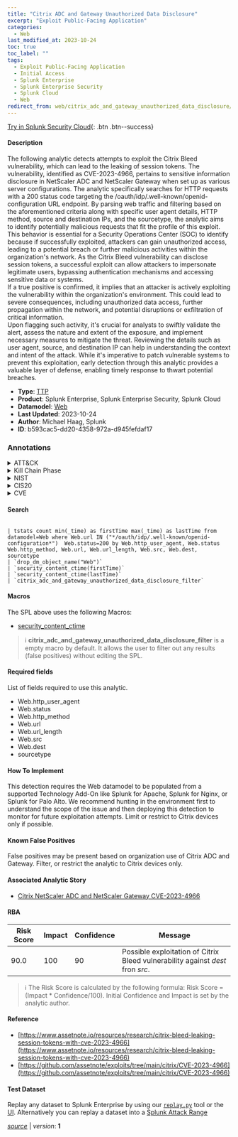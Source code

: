 ```yaml
---
title: "Citrix ADC and Gateway Unauthorized Data Disclosure"
excerpt: "Exploit Public-Facing Application"
categories:
  - Web
last_modified_at: 2023-10-24
toc: true
toc_label: ""
tags:
  - Exploit Public-Facing Application
  - Initial Access
  - Splunk Enterprise
  - Splunk Enterprise Security
  - Splunk Cloud
  - Web
redirect_from: web/citrix_adc_and_gateway_unauthorized_data_disclosure/
---
```




[Try in Splunk Security Cloud](https://www.splunk.com/en_us/cyber-security.html){: .btn .btn--success}

#### Description

The following analytic detects attempts to exploit the Citrix Bleed vulnerability, which can lead to the leaking of session tokens. The vulnerability, identified as CVE-2023-4966, pertains to sensitive information disclosure in NetScaler ADC and NetScaler Gateway when set up as various server configurations. The analytic specifically searches for HTTP requests with a 200 status code targeting the /oauth/idp/.well-known/openid-configuration URL endpoint. By parsing web traffic and filtering based on the aforementioned criteria along with specific user agent details, HTTP method, source and destination IPs, and the sourcetype, the analytic aims to identify potentially malicious requests that fit the profile of this exploit. \
This behavior is essential for a Security Operations Center (SOC) to identify because if successfully exploited, attackers can gain unauthorized access, leading to a potential breach or further malicious activities within the organization&#39;s network. As the Citrix Bleed vulnerability can disclose session tokens, a successful exploit can allow attackers to impersonate legitimate users, bypassing authentication mechanisms and accessing sensitive data or systems. \
If a true positive is confirmed, it implies that an attacker is actively exploiting the vulnerability within the organization&#39;s environment. This could lead to severe consequences, including unauthorized data access, further propagation within the network, and potential disruptions or exfiltration of critical information. \
Upon flagging such activity, it&#39;s crucial for analysts to swiftly validate the alert, assess the nature and extent of the exposure, and implement necessary measures to mitigate the threat. Reviewing the details such as user agent, source, and destination IP can help in understanding the context and intent of the attack. While it&#39;s imperative to patch vulnerable systems to prevent this exploitation, early detection through this analytic provides a valuable layer of defense, enabling timely response to thwart potential breaches.

- **Type**: [TTP](https://github.com/splunk/security_content/wiki/Detection-Analytic-Types)
- **Product**: Splunk Enterprise, Splunk Enterprise Security, Splunk Cloud
- **Datamodel**: [Web](https://docs.splunk.com/Documentation/CIM/latest/User/Web)
- **Last Updated**: 2023-10-24
- **Author**: Michael Haag, Splunk
- **ID**: b593cac5-dd20-4358-972a-d945fefdaf17

### Annotations
<details>
  <summary>ATT&CK</summary>

<div markdown="1">

#### [ATT&CK](https://attack.mitre.org/)

| ID          | Technique   | Tactic         |
| ----------- | ----------- |--------------- |
| [T1190](https://attack.mitre.org/techniques/T1190/) | Exploit Public-Facing Application | Initial Access |

</div>
</details>


<details>
  <summary>Kill Chain Phase</summary>

<div markdown="1">

* Delivery


</div>
</details>


<details>
  <summary>NIST</summary>

<div markdown="1">

* DE.CM



</div>
</details>

<details>
  <summary>CIS20</summary>

<div markdown="1">

* CIS 13



</div>
</details>

<details>
  <summary>CVE</summary>

<div markdown="1">


</div>
</details>


#### Search

```

| tstats count min(_time) as firstTime max(_time) as lastTime from datamodel=Web where Web.url IN ("*/oauth/idp/.well-known/openid-configuration*")  Web.status=200 by Web.http_user_agent, Web.status Web.http_method, Web.url, Web.url_length, Web.src, Web.dest, sourcetype 
| `drop_dm_object_name("Web")` 
| `security_content_ctime(firstTime)` 
| `security_content_ctime(lastTime)` 
| `citrix_adc_and_gateway_unauthorized_data_disclosure_filter`
```

#### Macros
The SPL above uses the following Macros:
* [security_content_ctime](https://github.com/splunk/security_content/blob/develop/macros/security_content_ctime.yml)

> :information_source:
> **citrix_adc_and_gateway_unauthorized_data_disclosure_filter** is a empty macro by default. It allows the user to filter out any results (false positives) without editing the SPL.



#### Required fields
List of fields required to use this analytic.
* Web.http_user_agent
* Web.status
* Web.http_method
* Web.url
* Web.url_length
* Web.src
* Web.dest
* sourcetype



#### How To Implement
This detection requires the Web datamodel to be populated from a supported Technology Add-On like Splunk for Apache, Splunk for Nginx, or Splunk for Palo Alto. We recommend hunting in the environment first to understand the scope of the issue and then deploying this detection to monitor for future exploitation attempts. Limit or restrict to Citrix devices only if possible.
#### Known False Positives
False positives may be present based on organization use of Citrix ADC and Gateway. Filter, or restrict the analytic to Citrix devices only.

#### Associated Analytic Story
* [Citrix NetScaler ADC and NetScaler Gateway CVE-2023-4966](/stories/citrix_netscaler_adc_and_netscaler_gateway_cve-2023-4966)




#### RBA

| Risk Score  | Impact      | Confidence   | Message      |
| ----------- | ----------- |--------------|--------------|
| 90.0 | 100 | 90 | Possible exploitation of Citrix Bleed vulnerability against $dest$ fron $src$. |


> :information_source:
> The Risk Score is calculated by the following formula: Risk Score = (Impact * Confidence/100). Initial Confidence and Impact is set by the analytic author.


#### Reference

* [https://www.assetnote.io/resources/research/citrix-bleed-leaking-session-tokens-with-cve-2023-4966](https://www.assetnote.io/resources/research/citrix-bleed-leaking-session-tokens-with-cve-2023-4966)
* [https://github.com/assetnote/exploits/tree/main/citrix/CVE-2023-4966](https://github.com/assetnote/exploits/tree/main/citrix/CVE-2023-4966)



#### Test Dataset
Replay any dataset to Splunk Enterprise by using our [`replay.py`](https://github.com/splunk/attack_data#using-replaypy) tool or the [UI](https://github.com/splunk/attack_data#using-ui).
Alternatively you can replay a dataset into a [Splunk Attack Range](https://github.com/splunk/attack_range#replay-dumps-into-attack-range-splunk-server)




[*source*](https://github.com/splunk/security_content/tree/develop/detections/web/citrix_adc_and_gateway_unauthorized_data_disclosure.yml) \| *version*: **1**